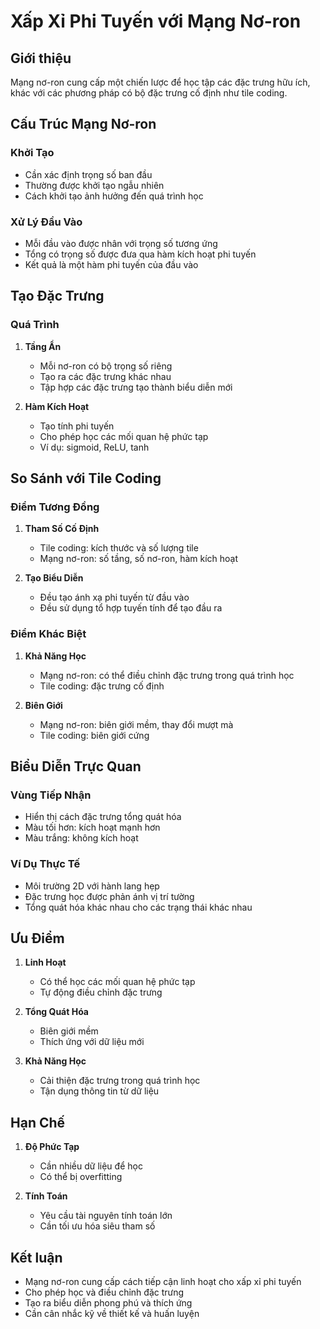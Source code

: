 # Xấp Xỉ Phi Tuyến với Mạng Nơ-ron

## Giới thiệu
Mạng nơ-ron cung cấp một chiến lược để học tập các đặc trưng hữu ích, khác với các phương pháp có bộ đặc trưng cố định như tile coding.

## Cấu Trúc Mạng Nơ-ron

### Khởi Tạo
- Cần xác định trọng số ban đầu
- Thường được khởi tạo ngẫu nhiên
- Cách khởi tạo ảnh hưởng đến quá trình học

### Xử Lý Đầu Vào
- Mỗi đầu vào được nhân với trọng số tương ứng
- Tổng có trọng số được đưa qua hàm kích hoạt phi tuyến
- Kết quả là một hàm phi tuyến của đầu vào

## Tạo Đặc Trưng

### Quá Trình
1. **Tầng Ẩn**
   - Mỗi nơ-ron có bộ trọng số riêng
   - Tạo ra các đặc trưng khác nhau
   - Tập hợp các đặc trưng tạo thành biểu diễn mới

2. **Hàm Kích Hoạt**
   - Tạo tính phi tuyến
   - Cho phép học các mối quan hệ phức tạp
   - Ví dụ: sigmoid, ReLU, tanh

## So Sánh với Tile Coding

### Điểm Tương Đồng
1. **Tham Số Cố Định**
   - Tile coding: kích thước và số lượng tile
   - Mạng nơ-ron: số tầng, số nơ-ron, hàm kích hoạt

2. **Tạo Biểu Diễn**
   - Đều tạo ánh xạ phi tuyến từ đầu vào
   - Đều sử dụng tổ hợp tuyến tính để tạo đầu ra

### Điểm Khác Biệt
1. **Khả Năng Học**
   - Mạng nơ-ron: có thể điều chỉnh đặc trưng trong quá trình học
   - Tile coding: đặc trưng cố định

2. **Biên Giới**
   - Mạng nơ-ron: biên giới mềm, thay đổi mượt mà
   - Tile coding: biên giới cứng

## Biểu Diễn Trực Quan

### Vùng Tiếp Nhận
- Hiển thị cách đặc trưng tổng quát hóa
- Màu tối hơn: kích hoạt mạnh hơn
- Màu trắng: không kích hoạt

### Ví Dụ Thực Tế
- Môi trường 2D với hành lang hẹp
- Đặc trưng học được phản ánh vị trí tường
- Tổng quát hóa khác nhau cho các trạng thái khác nhau

## Ưu Điểm

1. **Linh Hoạt**
   - Có thể học các mối quan hệ phức tạp
   - Tự động điều chỉnh đặc trưng

2. **Tổng Quát Hóa**
   - Biên giới mềm
   - Thích ứng với dữ liệu mới

3. **Khả Năng Học**
   - Cải thiện đặc trưng trong quá trình học
   - Tận dụng thông tin từ dữ liệu

## Hạn Chế

1. **Độ Phức Tạp**
   - Cần nhiều dữ liệu để học
   - Có thể bị overfitting

2. **Tính Toán**
   - Yêu cầu tài nguyên tính toán lớn
   - Cần tối ưu hóa siêu tham số

## Kết luận
- Mạng nơ-ron cung cấp cách tiếp cận linh hoạt cho xấp xỉ phi tuyến
- Cho phép học và điều chỉnh đặc trưng
- Tạo ra biểu diễn phong phú và thích ứng
- Cần cân nhắc kỹ về thiết kế và huấn luyện
